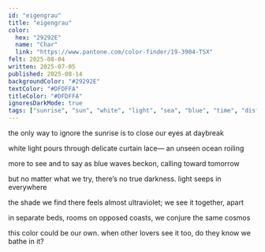```yaml
---
id: "eigengrau"
title: "eigengrau"
color:
  hex: "29292E"
  name: "Char"
  link: "https://www.pantone.com/color-finder/19-3904-TSX"
felt: 2025-08-04
written: 2025-07-05
published: 2025-08-14
backgroundColor: "#29292E"
textColor: "#DFDFFA"
titleColor: "#DFDFFA"
ignoresDarkMode: true
tags: ["sunrise", "sun", "white", "light", "sea", "blue", "time", "distance", "violet", "coasts", "beds", "magic", "color", "love", "polyamory", "water", "💛"]
---
```


the only way to ignore
the sunrise is to close
our eyes at daybreak

white light pours through
delicate curtain lace—
an unseen ocean roiling

more to see and to say
as blue waves beckon,
calling toward tomorrow

but no matter what we try,
there’s no true darkness.
light seeps in everywhere

the shade we find there
feels almost ultraviolet;
we see it together, apart

in separate beds, rooms
on opposed coasts, we
conjure the same cosmos

this color could be our own.
when other lovers see it too,
do they know we bathe in it?